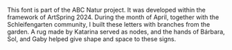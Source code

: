 This font is part of the ABC Natur project. It was developed within the framework of ArtSpring 2024. During the month of April, together with the Schleifengarten community, I built these letters with branches from the garden. A rug made by Katarina served as nodes, and the hands of Bárbara, Sol, and Gaby helped give shape and space to these signs.